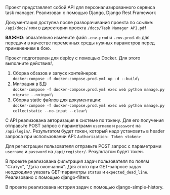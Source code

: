 Проект представляет собой API для персонализированного сервиса task manager.
Реализован с помощью Django, Django Rest Framework

Документация доступна после разворачивания проекта по ссылке:\
`/api/docs/` или в директории проекта `/docs/Task Manager API.pdf`
 

**ВАЖНО**: обязательно измените файл `.env.prod` и `.env.prod.db` для передачи в качестве переменных среды нужных параметров
перед применением в бою.

Проект подготовлен для deploy с помощью Docker. Для этого выполните действия:\
1. Сборка обзазов и запуск контейнеров:\
`docker-compose -f docker-compose.prod.yml up -d --build`\
2. Миграция в БД:\
`docker-compose -f docker-compose.prod.yml exec web python manage.py migrate --noinput`\
3. Сборка static файлов для документации:\
`docker-compose -f docker-compose.prod.yml exec web python manage.py collectstatic --no-input --clear`\

C API реализована авторизация в системе по токену. Для его получения отправьте POST запрос с параметрами `username` и 
`password` на `/api/login/`. Результатом будет токен, который надо установить в header запроса при использовании
API:
`Authorization: Token <token>` 

Для регистрации пользователя отправьте POST запрос с параметрами `username` и 
`password` на `/api/register/`. Результатом будет токен.

В проекте реализована фильтрация задач пользователя по полям "Статус", "Дата окончания".
Для этого при GET-запросе задач неодходимо указать GET-параметры `status` и `expected_dead_line`. 
Реализовано с помощью django-filters.

В проекте реализована история задач с помощью django-simple-history.
